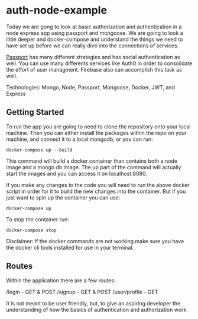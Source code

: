 # auth-node-example

Today we are gong to look at basic authorization and authentication in a node express app using passport and mongoose. We are going to look a little deeper and docker-compose and understand the things we need to have set up before we can really dive into the connections of services. 

[Passport](http://www.passportjs.org/packages/passport-local/) has many different strategies and has social authentication as well. You can use many differents services like Auth0 in order to consolidate the effort of user managment. Firebase also can accomplish this task as well.

Technologies: Mongo, Node, Passport, Mongoose, Docker, JWT, and Express

## Getting Started
To run the app you are going to need to clone the repository onto your local machine. Then you can either install the packages within the repo on your machine, and connect it to a local mongodb, or you can run:

```
docker-compose up --build
```

This command will build a docker container than contains both a node image and a mongo db image. The up part of the command will actually start the images and you can access it on localhost:8080.

If you make any changes to the code you will need to run the above docker script in order for it to build the new changes into the container. But if you just want to spin up the container you can use:

```
docker-compose up
```
To stop the container run:

```
docker-compose stop
```

Disclaimer: If the docker commands are not working make sure you have the docker cli tools installed for use in your terminal.

## Routes
Within the application there are a few routes:

/login - GET & POST
/signup - GET & POST
/user/profile - GET

It is not meant to be user friendly, but, to give an aspiring developer the understanding of how the basics of authentication and authorization work. 